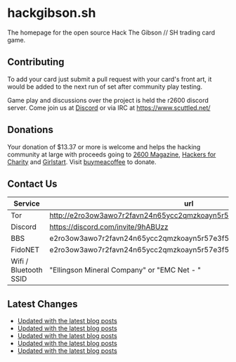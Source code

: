 # hackgibson.sh
The homepage for the open source Hack The Gibson // SH trading card game.


## Contributing

To add your card just submit a pull request with your card's front art, it would be added to the next run of set after community play testing.

Game play and discussions over the project is held the r2600 discord server. Come join us at [Discord](https://discord.com/invite/9hABUzz) or via IRC at https://www.scuttled.net/


## Donations

Your donation of $13.37 or more is welcome and helps the hacking community at large with proceeds going to [2600 Magazine](https://2600.com/), [Hackers for Charity](https://hackersforcharity.org) and [Girlstart](https://girlstart.org).  Visit [buymeacoffee](https://www.buymeacoffee.com/hackgibson.sh) to donate.


## Contact Us

Service | url
-|-
Tor | http://e2ro3ow3awo7r2favn24n65ycc2qmzkoayn5r57e3f56nvjwdcgg32ad.onion
Discord | https://discord.com/invite/9hABUzz
BBS | e2ro3ow3awo7r2favn24n65ycc2qmzkoayn5r57e3f56nvjwdcgg32ad.onion:23
FidoNET | e2ro3ow3awo7r2favn24n65ycc2qmzkoayn5r57e3f56nvjwdcgg32ad.onion:24554
Wifi / Bluetooth SSID | "Ellingson Mineral Company" or "EMC Net - <fidonet address>"

## Latest Changes
<!-- BLOG-POST-LIST:START -->
- [Updated with the latest blog posts](https://github.com/DFW2600/hackgibson.sh/commit/d8d5ebb4889af741809cb110600ebd24b3e61fe6)
- [Updated with the latest blog posts](https://github.com/DFW2600/hackgibson.sh/commit/1a5f33d2c9babd62127cdf8d07faf2c230b341d3)
- [Updated with the latest blog posts](https://github.com/DFW2600/hackgibson.sh/commit/bf40eb50ee15f4a5790f899eb4d85f277ff3b4c2)
- [Updated with the latest blog posts](https://github.com/DFW2600/hackgibson.sh/commit/da127e8bbbe0d58fda335df9a3b6ddfd0b7e6a67)
- [Updated with the latest blog posts](https://github.com/DFW2600/hackgibson.sh/commit/e23f168c43f497ffeeb56c00cc62946e10c7c5e6)
<!-- BLOG-POST-LIST:END -->

